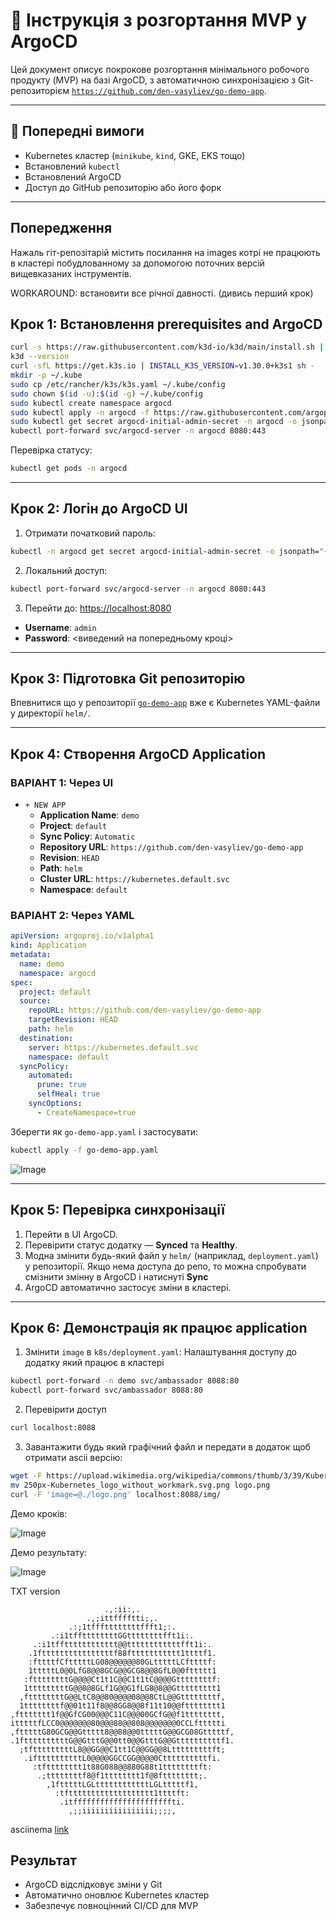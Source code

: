 # 🚀 Інструкція з розгортання MVP у ArgoCD

Цей документ описує покрокове розгортання мінімального робочого продукту (MVP) на базі ArgoCD, з автоматичною синхронізацією з Git-репозиторієм [`https://github.com/den-vasyliev/go-demo-app`](https://github.com/den-vasyliev/go-demo-app).

---

## 🔧 Попередні вимоги

- Kubernetes кластер (`minikube`, `kind`, GKE, EKS тощо)
- Встановлений `kubectl`
- Встановлений ArgoCD
- Доступ до GitHub репозиторію або його форк

---

## Попередження
Нажаль гіт-репозітарій містить посилання на images котрі не працюють в кластері побудлованному за допомогою поточних версій вищевказаних інструментів.

WORKAROUND: встановити все річної давності. (дивись перший крок)

## Крок 1: Встановлення prerequisites and ArgoCD

```bash
curl -s https://raw.githubusercontent.com/k3d-io/k3d/main/install.sh | TAG=v5.6.3 bash
k3d --version
curl -sfL https://get.k3s.io | INSTALL_K3S_VERSION=v1.30.0+k3s1 sh -
mkdir -p ~/.kube
sudo cp /etc/rancher/k3s/k3s.yaml ~/.kube/config
sudo chown $(id -u):$(id -g) ~/.kube/config
sudo kubectl create namespace argocd
sudo kubectl apply -n argocd -f https://raw.githubusercontent.com/argoproj/argo-cd/v2.8.16/manifests/install.yaml
sudo kubectl get secret argocd-initial-admin-secret -n argocd -o jsonpath="{.data.password}" | base64 -d && echo
kubectl port-forward svc/argocd-server -n argocd 8080:443
```

Перевірка статусу:

```bash
kubectl get pods -n argocd
```

---

## Крок 2: Логін до ArgoCD UI

1. Отримати початковий пароль:

```bash
kubectl -n argocd get secret argocd-initial-admin-secret -o jsonpath="{.data.password}" | base64 -d && echo
```

2. Локальний доступ:

```bash
kubectl port-forward svc/argocd-server -n argocd 8080:443
```

3. Перейти до: [https://localhost:8080](https://localhost:8080)

- **Username**: `admin`
- **Password**: <виведений на попередньому кроці>

---

## Крок 3: Підготовка Git репозиторію

Впевнитися що у репозиторії [`go-demo-app`](https://github.com/den-vasyliev/go-demo-app) вже є Kubernetes YAML-файли у директорії `helm/`.

---

## Крок 4: Створення ArgoCD Application

### ВАРІАНТ 1: Через UI

- `+ NEW APP`
  - **Application Name**: `demo`
  - **Project**: `default`
  - **Sync Policy**: `Automatic`
  - **Repository URL**: `https://github.com/den-vasyliev/go-demo-app`
  - **Revision**: `HEAD`
  - **Path**: `helm`
  - **Cluster URL**: `https://kubernetes.default.svc`
  - **Namespace**: `default`

### ВАРІАНТ 2: Через YAML

```yaml
apiVersion: argoproj.io/v1alpha1
kind: Application
metadata:
  name: demo
  namespace: argocd
spec:
  project: default
  source:
    repoURL: https://github.com/den-vasyliev/go-demo-app
    targetRevision: HEAD
    path: helm
  destination:
    server: https://kubernetes.default.svc
    namespace: default
  syncPolicy:
    automated:
      prune: true
      selfHeal: true
    syncOptions:
      - CreateNamespace=true
```

Зберегти як `go-demo-app.yaml` і застосувати:

```bash
kubectl apply -f go-demo-app.yaml
```

![Image](../.data/ArgoCDdash.png)

---

## Крок 5: Перевірка синхронізації

1. Перейти в UI ArgoCD.
2. Перевірити статус додатку — **Synced** та **Healthy**.
3. Модна змінити будь-який файл у `helm/` (наприклад, `deployment.yaml`) у репозиторії. Якщо нема доступа до репо, то можна спробувати смізнити змінну в ArgoCD і натиснуті **Sync**
4. ArgoCD автоматично застосує зміни в кластері.

---

## Крок 6: Демонстрація як працює application

1. Змінити `image` в `k8s/deployment.yaml`:
Налаштування доступу до додатку який працює в кластері
```bash
kubectl port-forward -n demo svc/ambassador 8088:80
kubectl port-forward svc/ambassador 8088:80
```

2. Перевірити доступ
```bash
curl localhost:8088
```
3. Завантажити будь який графічний файл и передати в додаток щоб отримати ascii версію:
```bash
wget -F https://upload.wikimedia.org/wikipedia/commons/thumb/3/39/Kubernetes_logo_without_workmark.svg/250px-Kubernetes_logo_without_workmark.svg.png
mv 250px-Kubernetes_logo_without_workmark.svg.png logo.png
curl -F 'image=@./logo.png' localhost:8088/img/
```

Демо кроків:

![Image](../.data/argocdimagedemo.gif)

Демо результату:

![Image](../.data/asciilogo.png)

TXT version

```text
                     .,:ii:,.
                 .,;ittfffftti;,.
             .:;1tfffttttttttffft1;:.
         .:i1tffttttttttGGttttttttfft1i:.
     .:i1tfftttttttttttt@@ttttttttttttfft1i:.
    .1fttttttttttttttttf88fttttttttttt1ttttf1.
    :fttttfCftttttLG08@@@@@@80GLtttttLCfttttf:
    1tttttL0@0LfG8@@8GCG@@GCG8@@8GfL0@0fttttt1
   :fttttttttG@@@@Ct1t1C@@C1t1tC@@@@Gttttttttf:
   1tttttttttG@@8@8GLf1G@@G1fLG8@8@@Gttttttttt1
  ,fttttttttG@@LtC8@@80@@@@08@@8CtL@@Gttttttttf,
  1ttttttttf@@01t11f8@@8GG8@@8f11t10@@ftttttttt1
,fttttttt1f@@GfCG00@@@C11C@@@00GCfG@@f1tttttttt,
itttttfLCC0@@@@@@@80@@@88@@808@@@@@@@0CCLfttttti
,ftttttG80GCG@@Gttttt8@@88@@0tttttG@@GCG08Gtttttf,
.1fttttttttttG@@GtttG@@0tt0@@GtttG@@Gttttttttttf1.
  ;tftttttttttL8@@GG@@C1tt1C@@GG@@8Ltttttttttft;
   .ifttttttttttL0@@@@GGCCGG@@@@0Cttttttttttfi.
     :tftttttttt1t88G088@@880G88t1ttttttttft:
      .;ttttttttf8@f1tttttttt1f@8ftttttttt;.
        ,1ftttttLGLttttttttttttLGLtttttf1,
          :tfttttttttttttttttttt1ttttft:
           .itffffffffffffffffffffffti.
             ,;;iiiiiiiiiiiiiiii;;;;,
```

asciinema [link](https://asciinema.org/a/iVylkkSKq2J32mLfzHsAot3co)

## Результат

- ArgoCD відслідковує зміни у Git
- Автоматично оновлює Kubernetes кластер
- Забезпечує повноцінний CI/CD для MVP


